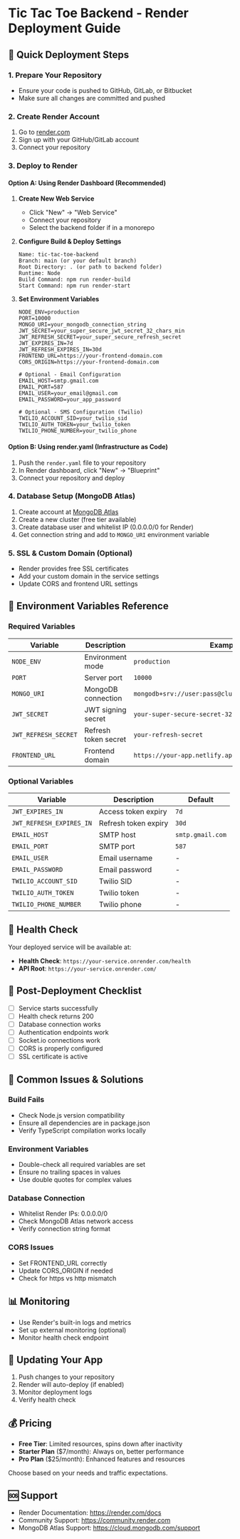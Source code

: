 # Tic Tac Toe Backend - Render Deployment Guide

## 🚀 Quick Deployment Steps

### 1. Prepare Your Repository
- Ensure your code is pushed to GitHub, GitLab, or Bitbucket
- Make sure all changes are committed and pushed

### 2. Create Render Account
1. Go to [render.com](https://render.com)
2. Sign up with your GitHub/GitLab account
3. Connect your repository

### 3. Deploy to Render

#### Option A: Using Render Dashboard (Recommended)
1. **Create New Web Service**
   - Click "New" → "Web Service"
   - Connect your repository
   - Select the backend folder if in a monorepo

2. **Configure Build & Deploy Settings**
   ```
   Name: tic-tac-toe-backend
   Branch: main (or your default branch)
   Root Directory: . (or path to backend folder)
   Runtime: Node
   Build Command: npm run render-build
   Start Command: npm run render-start
   ```

3. **Set Environment Variables**
   ```
   NODE_ENV=production
   PORT=10000
   MONGO_URI=your_mongodb_connection_string
   JWT_SECRET=your_super_secure_jwt_secret_32_chars_min
   JWT_REFRESH_SECRET=your_super_secure_refresh_secret
   JWT_EXPIRES_IN=7d
   JWT_REFRESH_EXPIRES_IN=30d
   FRONTEND_URL=https://your-frontend-domain.com
   CORS_ORIGIN=https://your-frontend-domain.com
   
   # Optional - Email Configuration
   EMAIL_HOST=smtp.gmail.com
   EMAIL_PORT=587
   EMAIL_USER=your_email@gmail.com
   EMAIL_PASSWORD=your_app_password
   
   # Optional - SMS Configuration (Twilio)
   TWILIO_ACCOUNT_SID=your_twilio_sid
   TWILIO_AUTH_TOKEN=your_twilio_token
   TWILIO_PHONE_NUMBER=your_twilio_phone
   ```

#### Option B: Using render.yaml (Infrastructure as Code)
1. Push the `render.yaml` file to your repository
2. In Render dashboard, click "New" → "Blueprint"
3. Connect your repository and deploy

### 4. Database Setup (MongoDB Atlas)
1. Create account at [MongoDB Atlas](https://cloud.mongodb.com)
2. Create a new cluster (free tier available)
3. Create database user and whitelist IP (0.0.0.0/0 for Render)
4. Get connection string and add to `MONGO_URI` environment variable

### 5. SSL & Custom Domain (Optional)
- Render provides free SSL certificates
- Add your custom domain in the service settings
- Update CORS and frontend URL settings

## 🔧 Environment Variables Reference

### Required Variables
| Variable | Description | Example |
|----------|-------------|---------|
| `NODE_ENV` | Environment mode | `production` |
| `PORT` | Server port | `10000` |
| `MONGO_URI` | MongoDB connection | `mongodb+srv://user:pass@cluster.mongodb.net/dbname` |
| `JWT_SECRET` | JWT signing secret | `your-super-secure-secret-32-chars-minimum` |
| `JWT_REFRESH_SECRET` | Refresh token secret | `your-refresh-secret` |
| `FRONTEND_URL` | Frontend domain | `https://your-app.netlify.app` |

### Optional Variables
| Variable | Description | Default |
|----------|-------------|---------|
| `JWT_EXPIRES_IN` | Access token expiry | `7d` |
| `JWT_REFRESH_EXPIRES_IN` | Refresh token expiry | `30d` |
| `EMAIL_HOST` | SMTP host | `smtp.gmail.com` |
| `EMAIL_PORT` | SMTP port | `587` |
| `EMAIL_USER` | Email username | - |
| `EMAIL_PASSWORD` | Email password | - |
| `TWILIO_ACCOUNT_SID` | Twilio SID | - |
| `TWILIO_AUTH_TOKEN` | Twilio token | - |
| `TWILIO_PHONE_NUMBER` | Twilio phone | - |

## 🚦 Health Check
Your deployed service will be available at:
- **Health Check**: `https://your-service.onrender.com/health`
- **API Root**: `https://your-service.onrender.com/`

## 🎯 Post-Deployment Checklist
- [ ] Service starts successfully
- [ ] Health check returns 200
- [ ] Database connection works
- [ ] Authentication endpoints work
- [ ] Socket.io connections work
- [ ] CORS is properly configured
- [ ] SSL certificate is active

## 🐛 Common Issues & Solutions

### Build Fails
- Check Node.js version compatibility
- Ensure all dependencies are in package.json
- Verify TypeScript compilation works locally

### Environment Variables
- Double-check all required variables are set
- Ensure no trailing spaces in values
- Use double quotes for complex values

### Database Connection
- Whitelist Render IPs: 0.0.0.0/0
- Check MongoDB Atlas network access
- Verify connection string format

### CORS Issues
- Set FRONTEND_URL correctly
- Update CORS_ORIGIN if needed
- Check for https vs http mismatch

## 📊 Monitoring
- Use Render's built-in logs and metrics
- Set up external monitoring (optional)
- Monitor health check endpoint

## 🔄 Updating Your App
1. Push changes to your repository
2. Render will auto-deploy (if enabled)
3. Monitor deployment logs
4. Verify health check

## 💰 Pricing
- **Free Tier**: Limited resources, spins down after inactivity
- **Starter Plan** ($7/month): Always on, better performance
- **Pro Plan** ($25/month): Enhanced features and resources

Choose based on your needs and traffic expectations.

## 🆘 Support
- Render Documentation: https://render.com/docs
- Community Support: https://community.render.com
- MongoDB Atlas Support: https://cloud.mongodb.com/support
